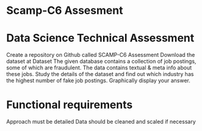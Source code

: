 # Scamp-C6 Assesment
# Data Science Technical Assessment
Create a repository on Github called SCAMP-C6 Assessment
Download the dataset at Dataset
The given database contains a collection of job postings, some of which are fraudulent. The data contains textual & meta info about these jobs. Study the details of the dataset and find out which industry has the highest number of fake job postings.
Graphically display your answer.
# Functional requirements
Approach must be detailed
Data should be cleaned and scaled if necessary

